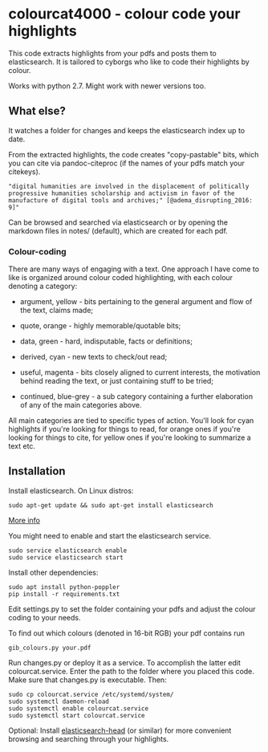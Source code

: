 # colourcat4000 - colour code your highlights

This code extracts highlights from your pdfs and posts them to elasticsearch. It is tailored to cyborgs who like to code their highlights by colour.

Works with python 2.7. Might work with newer versions too.

## What else?

It watches a folder for changes and keeps the elasticsearch index up to date.

From the extracted highlights, the code creates "copy-pastable" bits, which you can cite via pandoc-citeproc (if the names of your pdfs match your citekeys).

```
"digital humanities are involved in the displacement of politically progressive humanities scholarship and activism in favor of the manufacture of digital tools and archives;" [@adema_disrupting_2016: 9]"
```

Can be browsed and searched via elasticsearch or by opening the markdown files in notes/ (default), which are created for each pdf.

### Colour-coding

There are many ways of engaging with a text. One approach I have come to like is organized around colour coded highlighting, with each colour denoting a category:

- argument, yellow - bits pertaining to the general argument and flow of the text, claims made;
- quote, orange - highly memorable/quotable bits;
- data, green - hard, indisputable, facts or definitions;
- derived, cyan - new texts to check/out read;
- useful, magenta - bits closely aligned to current interests, the motivation behind reading the text, or just containing stuff to be tried;

- continued, blue-grey - a sub category containing a further elaboration of any of the main categories above.

All main categories are tied to specific types of action. You'll look for cyan highlights if you're looking for things to read, for orange ones if you're looking for things to cite, for yellow ones if you're looking to summarize a text etc.


## Installation

Install elasticsearch. On Linux distros:

```
sudo apt-get update && sudo apt-get install elasticsearch
```
[More info](https://www.elastic.co/guide/en/elasticsearch/reference/current/install-elasticsearch.html)

You might need to enable and start the elasticsearch service.

```
sudo service elasticsearch enable
sudo service elasticsearch start
```

Install other dependencies:

```
sudo apt install python-poppler
pip install -r requirements.txt
```

Edit settings.py to set the folder containing your pdfs and adjust the colour coding to your needs.

To find out which colours (denoted in 16-bit RGB) your pdf contains run

```
gib_colours.py your.pdf
```

Run changes.py or deploy it as a service. To accomplish the latter edit colourcat.service. Enter the path to the folder where you placed this code. Make sure that changes.py is executable. Then:

```
sudo cp colourcat.service /etc/systemd/system/
sudo systemctl daemon-reload
sudo systemctl enable colourcat.service
sudo systemctl start colourcat.service
```

Optional: Install [elasticsearch-head](https://github.com/mobz/elasticsearch-head) (or similar) for more convenient browsing and searching through your highlights.

